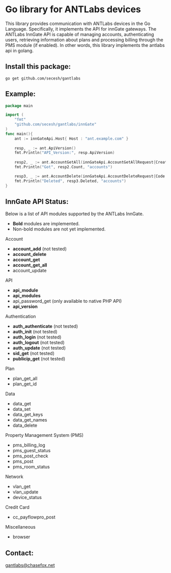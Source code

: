Go library for ANTLabs devices
==============================

This library provides communication with ANTLabs devices in the Go Language.
Specifically, it implements the API for innGate gateways.  The ANTLabs 
InnGate API is capable of managing accounts, authenticating users, retrieving
information about plans and processing billing through the PMS module (if 
enabled). In other words, this library implements the antlabs api in golang.

Install this package:
---------------------

    go get github.com/secesh/gantlabs

Example:
--------

````go
package main

import (
    "fmt"
    "github.com/secesh/gantlabs/innGate"
)
func main(){    
    ant := innGateApi.Host{ Host : "ant.example.com" }
    
    resp, _ := ant.ApiVersion()
    fmt.Println("API_Version:", resp.ApiVersion)
    
    resp2, _ := ant.AccountGetAll(innGateApi.AccountGetAllRequest{Creator : "admin"})
    fmt.Println("Got", resp2.Count, "accounts")

    resp3, _ := ant.AccountDelete(innGateApi.AccountDeleteRequest{Code : []string{"abc123", "def456"}})
    fmt.Println("Deleted", resp3.Deleted, "accounts")
}
````
InnGate API Status:
-------
Below is a list of API modules supported by the ANTLabs InnGate.
  * **Bold** modules are implemented.
  * Non-bold modules are not yet implemented.

Account
  * **account_add**       (not tested)
  * **account_delete**
  * **account_get**
  * **account_get_all**
  * account_update
  
API
  * **api_module**
  * **api_modules**
  * api_password_get  (only available to native PHP API)
  * **api_version**
  
Authentication
  * **auth_authenticate** (not tested)
  * **auth_init**         (not tested)
  * **auth_login**        (not tested)
  * **auth_logout**       (not tested)
  * **auth_update**       (not tested)
  * **sid_get**           (not tested)
  * **publicip_get**      (not tested)
  
Plan
  * plan_get_all
  * plan_get_id
  
Data
  * data_get
  * data_set
  * data_get_keys
  * data_get_names
  * data_delete
  
Property Management System (PMS)
  * pms_billing_log
  * pms_guest_status
  * pms_post_check
  * pms_post
  * pms_room_status
  
Network
  * vlan_get
  * vlan_update
  * device_status
  
Credit Card
  * cc_payflowpro_post
  
Miscellaneous
  * browser

Contact:
--------

gantlabs@chasefox.net